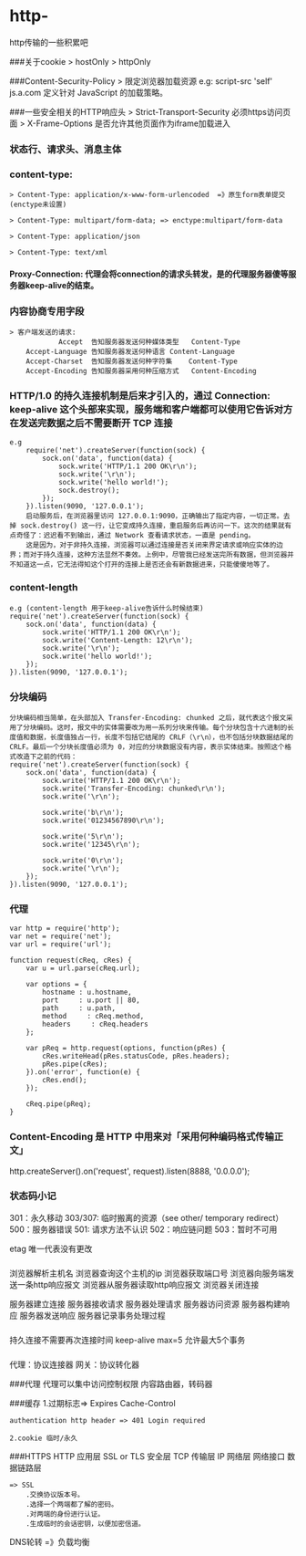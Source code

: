 # http-
http传输的一些积累吧


###关于cookie
	> hostOnly
	> httpOnly

###Content-Security-Policy
	> 限定浏览器加载资源
		e.g:   script-src	'self' js.a.com	定义针对 JavaScript 的加载策略。

###一些安全相关的HTTP响应头
	> Strict-Transport-Security
		必须https访问页面
	> X-Frame-Options
		是否允许其他页面作为iframe加载进入
### 状态行、请求头、消息主体

### content-type:
	> Content-Type: application/x-www-form-urlencoded  =》原生form表单提交(enctype未设置)

	> Content-Type: multipart/form-data; => enctype:multipart/form-data

	> Content-Type: application/json

	> Content-Type: text/xml

#### Proxy-Connection: 代理会将connection的请求头转发，是的代理服务器傻等服务器keep-alive的结束。

### 内容协商专用字段
	> 客户端发送的请求:
				Accept	告知服务器发送何种媒体类型	Content-Type
		Accept-Language	告知服务器发送何种语言	Content-Language
		Accept-Charset	告知服务器发送何种字符集	Content-Type
		Accept-Encoding	告知服务器采用何种压缩方式	Content-Encoding

### HTTP/1.0 的持久连接机制是后来才引入的，通过 Connection: keep-alive 这个头部来实现，服务端和客户端都可以使用它告诉对方在发送完数据之后不需要断开 TCP 连接
	e.g 
		require('net').createServer(function(sock) {
		    sock.on('data', function(data) {
		        sock.write('HTTP/1.1 200 OK\r\n');
		        sock.write('\r\n');
		        sock.write('hello world!');
		        sock.destroy();
		    });
		}).listen(9090, '127.0.0.1');
		启动服务后，在浏览器里访问 127.0.0.1:9090，正确输出了指定内容，一切正常。去掉 sock.destroy() 这一行，让它变成持久连接，重启服务后再访问一下。这次的结果就有点奇怪了：迟迟看不到输出，通过 Network 查看请求状态，一直是 pending。
		这是因为，对于非持久连接，浏览器可以通过连接是否关闭来界定请求或响应实体的边界；而对于持久连接，这种方法显然不奏效。上例中，尽管我已经发送完所有数据，但浏览器并不知道这一点，它无法得知这个打开的连接上是否还会有新数据进来，只能傻傻地等了。

### content-length
	e.g (content-length 用于keep-alive告诉什么时候结束)
	require('net').createServer(function(sock) {
	    sock.on('data', function(data) {
	        sock.write('HTTP/1.1 200 OK\r\n');
	        sock.write('Content-Length: 12\r\n');
	        sock.write('\r\n');
	        sock.write('hello world!');
	    });
	}).listen(9090, '127.0.0.1');

### 分块编码
	分块编码相当简单，在头部加入 Transfer-Encoding: chunked 之后，就代表这个报文采用了分块编码。这时，报文中的实体需要改为用一系列分块来传输。每个分块包含十六进制的长度值和数据，长度值独占一行，长度不包括它结尾的 CRLF（\r\n），也不包括分块数据结尾的 CRLF。最后一个分块长度值必须为 0，对应的分块数据没有内容，表示实体结束。按照这个格式改造下之前的代码：
	require('net').createServer(function(sock) {
	    sock.on('data', function(data) {
	        sock.write('HTTP/1.1 200 OK\r\n');
	        sock.write('Transfer-Encoding: chunked\r\n');
	        sock.write('\r\n');

	        sock.write('b\r\n');
	        sock.write('01234567890\r\n');

	        sock.write('5\r\n');
	        sock.write('12345\r\n');

	        sock.write('0\r\n');
	        sock.write('\r\n');
	    });
	}).listen(9090, '127.0.0.1');

### 代理
	var http = require('http');
	var net = require('net');
	var url = require('url');

	function request(cReq, cRes) {
    	var u = url.parse(cReq.url);

	    var options = {
	        hostname : u.hostname, 
	        port     : u.port || 80,
	        path     : u.path,       
	        method     : cReq.method,
	        headers     : cReq.headers
	    };

	    var pReq = http.request(options, function(pRes) {
	        cRes.writeHead(pRes.statusCode, pRes.headers);
	        pRes.pipe(cRes);
	    }).on('error', function(e) {
	        cRes.end();
	    });

	    cReq.pipe(pReq);
	}

### Content-Encoding 是 HTTP 中用来对「采用何种编码格式传输正文」

http.createServer().on('request', request).listen(8888, '0.0.0.0');


### 状态码小记
301：永久移动
303/307: 临时搬离的资源（see other/ temporary redirect）
500：服务器错误
501: 请求方法不认识
502：响应链问题
503：暂时不可用

etag 唯一代表没有更改


###
浏览器解析主机名
浏览器查询这个主机的ip
浏览器获取端口号
浏览器向服务端发送一条http响应报文
浏览器从服务器读取http响应报文
浏览器关闭连接

服务器建立连接
服务器接收请求
服务器处理请求
服务器访问资源
服务器构建响应
服务器发送响应
服务器记录事务处理过程

###
持久连接不需要再次连接时间
keep-alive max=5 允许最大5个事务

###
代理：协议连接器
网关：协议转化器

###代理
代理可以集中访问控制权限
内容路由器，转码器

###缓存
	1.过期标志=> Expires Cache-Control

	authentication http header => 401 Login required

	2.cookie 临时/永久

###HTTPS
	HTTP 应用层
	SSL or TLS 安全层
	TCP 传输层
	IP 网络层
	网络接口 数据链路层

	=> SSL
		.交换协议版本号。
		.选择一个两端都了解的密码。
		.对两端的身份进行认证。
		.生成临时的会话密钥，以便加密信道。


DNS轮转 =》负载均衡